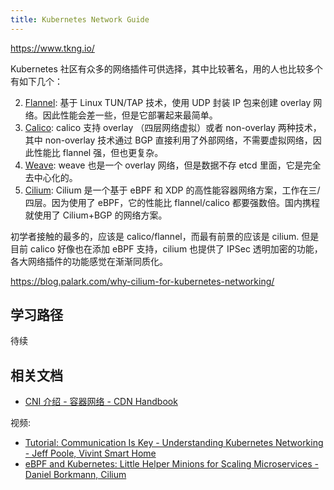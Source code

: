 ```yaml
---
title: Kubernetes Network Guide
---
```

https://www.tkng.io/

Kubernetes 社区有众多的网络插件可供选择，其中比较著名，用的人也比较多个有如下几个：

2. [Flannel](https://github.com/coreos/flannel): 基于 Linux TUN/TAP 技术，使用 UDP 封装 IP 包来创建 overlay 网络。因此性能会差一些，但是它部署起来最简单。
3. [Calico](https://github.com/projectcalico/calico): calico 支持 overlay （四层网络虚拟）或者 non-overlay 两种技术，其中 non-overlay 技术通过 BGP 直接利用了外部网络，不需要虚拟网络，因此性能比 flannel 强，但也更复杂。
4. [Weave](https://github.com/weaveworks/weave): weave 也是一个 overlay 网络，但是数据不存 etcd 里面，它是完全去中心化的。
5. [Cilium](https://github.com/cilium/cilium): Cilium 是一个基于 eBPF 和 XDP 的高性能容器网络方案，工作在三/四层。因为使用了 eBPF，它的性能比 flannel/calico 都要强数倍。国内携程就使用了 Cilium+BGP 的网络方案。

初学者接触的最多的，应该是 calico/flannel，而最有前景的应该是 cilium.
但是目前 calico 好像也在添加 eBPF 支持，cilium 也提供了 IPSec 透明加密的功能，各大网络插件的功能感觉在渐渐同质化。

https://blog.palark.com/why-cilium-for-kubernetes-networking/

## 学习路径

待续

## 相关文档

- [CNI 介绍 - 容器网络 - CDN Handbook](https://sdn.feisky.xyz/rong-qi-wang-luo/index/index/index)

视频:

- [Tutorial: Communication Is Key - Understanding Kubernetes Networking - Jeff Poole, Vivint Smart Home](https://www.youtube.com/watch?v=InZVNuKY5GY&list=PLj6h78yzYM2O1wlsM-Ma-RYhfT5LKq0XC&index=15)
- [eBPF and Kubernetes: Little Helper Minions for Scaling Microservices - Daniel Borkmann, Cilium](https://www.youtube.com/watch?v=99jUcLt3rSk&list=PLj6h78yzYM2O1wlsM-Ma-RYhfT5LKq0XC&index=74)

